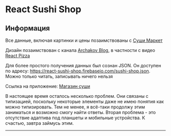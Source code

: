 # React Sushi Shop

## Информация

Все данные, включая картинки и цены позаимствованы с [Суши Маркет](https://zheleznogorsk.sushi-market.com/)

Дизайн позаимствован с канала [Archakov Blog](https://www.youtube.com/c/ArchakovBlog/videos
), в частности с видео [React Pizza](https://www.youtube.com/watch?v=bziVFvq8cLQ&list=PL0FGkDGJQjJFMRmP7wZ771m1Nx-m2_qXq&index=2&t=0s)

Для более простого получения данных был сознан JSON. Он доступен по адресу: https://react-sushi-shop.firebaseio.com/sushi-shop.json. Можно только читать, записывать ничего нельзя

Ссылка на приложение: [Магазин суши](https://react-sushi-shop.web.app/)

В настоящее время осталось несколько проблем. Они связаны с типизацией, поскольку некоторые элементы даже не имею понятия как можно типизировать. Тем не менее, я всё-таки продолжу этим заниматься и возможно смогу найти ответы. Вторая проблема - это отсутствие адаптива под планшеты и мобильные устройства. К счастью, завтра займусь этим. 

---



